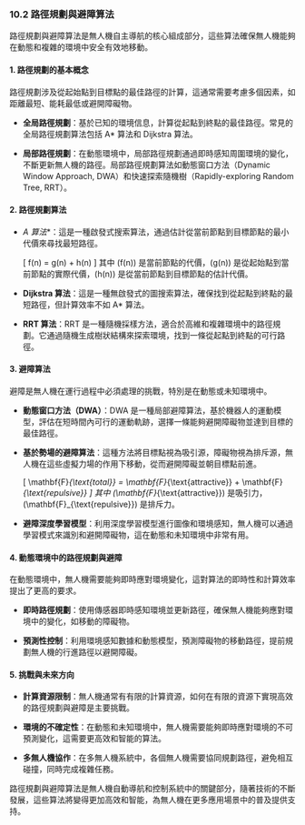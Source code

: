 ### 10.2 路徑規劃與避障算法

路徑規劃與避障算法是無人機自主導航的核心組成部分，這些算法確保無人機能夠在動態和複雜的環境中安全有效地移動。

#### 1. 路徑規劃的基本概念

路徑規劃涉及從起始點到目標點的最佳路徑的計算，這通常需要考慮多個因素，如距離最短、能耗最低或避開障礙物。

- **全局路徑規劃**：基於已知的環境信息，計算從起點到終點的最佳路徑。常見的全局路徑規劃算法包括 A* 算法和 Dijkstra 算法。

- **局部路徑規劃**：在動態環境中，局部路徑規劃通過即時感知周圍環境的變化，不斷更新無人機的路徑。局部路徑規劃算法如動態窗口方法（Dynamic Window Approach, DWA）和快速探索隨機樹（Rapidly-exploring Random Tree, RRT）。

#### 2. 路徑規劃算法

- **A* 算法**：這是一種啟發式搜索算法，通過估計從當前節點到目標節點的最小代價來尋找最短路徑。

  \[
  f(n) = g(n) + h(n)
  \]
  其中 \(f(n)\) 是當前節點的代價，\(g(n)\) 是從起始點到當前節點的實際代價，\(h(n)\) 是從當前節點到目標節點的估計代價。

- **Dijkstra 算法**：這是一種無啟發式的圖搜索算法，確保找到從起點到終點的最短路徑，但計算效率不如 A* 算法。

- **RRT 算法**：RRT 是一種隨機採樣方法，適合於高維和複雜環境中的路徑規劃。它通過隨機生成樹狀結構來探索環境，找到一條從起點到終點的可行路徑。

#### 3. 避障算法

避障是無人機在運行過程中必須處理的挑戰，特別是在動態或未知環境中。

- **動態窗口方法（DWA）**：DWA 是一種局部避障算法，基於機器人的運動模型，評估在短時間內可行的運動軌跡，選擇一條能夠避開障礙物並達到目標的最佳路徑。

- **基於勢場的避障算法**：這種方法將目標點視為吸引源，障礙物視為排斥源，無人機在這些虛擬力場的作用下移動，從而避開障礙並朝目標點前進。

  \[
  \mathbf{F}_{\text{total}} = \mathbf{F}_{\text{attractive}} + \mathbf{F}_{\text{repulsive}}
  \]
  其中 \(\mathbf{F}_{\text{attractive}}\) 是吸引力，\(\mathbf{F}_{\text{repulsive}}\) 是排斥力。

- **避障深度學習模型**：利用深度學習模型進行圖像和環境感知，無人機可以通過學習模式來識別和避開障礙物，這在動態和未知環境中非常有用。

#### 4. 動態環境中的路徑規劃與避障

在動態環境中，無人機需要能夠即時應對環境變化，這對算法的即時性和計算效率提出了更高的要求。

- **即時路徑規劃**：使用傳感器即時感知環境並更新路徑，確保無人機能夠應對環境中的變化，如移動的障礙物。

- **預測性控制**：利用環境感知數據和動態模型，預測障礙物的移動路徑，提前規劃無人機的行進路徑以避開障礙。

#### 5. 挑戰與未來方向

- **計算資源限制**：無人機通常有有限的計算資源，如何在有限的資源下實現高效的路徑規劃與避障是主要挑戰。

- **環境的不確定性**：在動態和未知環境中，無人機需要能夠即時應對環境的不可預測變化，這需要更高效和智能的算法。

- **多無人機協作**：在多無人機系統中，各個無人機需要協同規劃路徑，避免相互碰撞，同時完成複雜任務。

路徑規劃與避障算法是無人機自動導航和控制系統中的關鍵部分，隨著技術的不斷發展，這些算法將變得更加高效和智能，為無人機在更多應用場景中的普及提供支持。